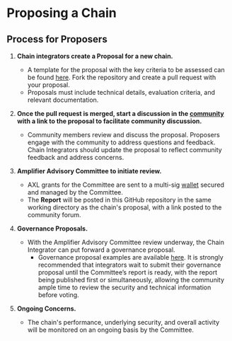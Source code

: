 # Proposing a Chain

## Process for Proposers

1. **Chain integrators create a Proposal for a new chain.**
    - A template for the proposal with the key criteria to be assessed can be found [here](../src/chains/_TEMPLATE/PROPOSAL.md). Fork the repository and create a pull request with your proposal.
    - Proposals must include technical details, evaluation criteria, and relevant documentation.

2. **Once the pull request is merged, start a discussion in the [community](https://community.axelar.network/) with a link to the proposal to facilitate community discussion.**
    - Community members review and discuss the proposal. Proposers engage with the community to address questions and feedback. Chain Integrators should update the proposal to reflect community feedback and address concerns.

3. **Amplifier Advisory Committee to initiate review.**
    - AXL grants for the Committee are sent to a multi-sig [wallet](../SECURITY_ADVISORY_COMMITTEE/SECURITY_ADVISORY_COMMITTEE.md#multisig-wallet) secured and managed by the Committee.
    - The **Report** will be posted in this GitHub repository in the same working directory as the chain's proposal, with a link posted to the community forum.
 
4. **Governance Proposals.**
    - With the Amplifier Advisory Committee review underway, the Chain Integrator can put forward a governance proposal.
        - Governance proposal examples are available [here](https://docs.axelar.dev/dev/amplifier/chain-integration/governance-proposals/). It is strongly recommended that integrators wait to submit their governance proposal until the Committee’s report is ready, with the report being published first or simultaneously, allowing the community ample time to review the security and technical information before voting.

5. **Ongoing Concerns.**
    - The chain's performance, underlying security, and overall activity will be monitored on an ongoing basis by the Committee.
